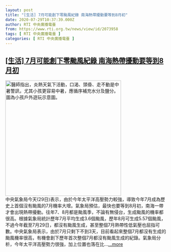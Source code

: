 ```yaml
---
layout: post
title: "[生活] 7月可能創下零颱風紀錄 南海熱帶擾動要等到8月初"
date: 2020-07-29T10:37:39.000Z
author: RTI 中央廣播電臺
from: https://www.rti.org.tw/news/view/id/2073958
tags: [ RTI 中央廣播電臺 ]
categories: [ RTI 中央廣播電臺 ]
---
```

<!--1596019059000-->
[[生活] 7月可能創下零颱風紀錄 南海熱帶擾動要等到8月初](https://www.rti.org.tw/news/view/id/2073958)
------

<div>
<img src="https://static.rti.org.tw/assets/thumbnails/2020/07/18/20200718000034M.jpg" width="360" alt="醫師指出，炎熱天氣下活動，口渴、頭昏、走不動是中暑警訊，尤其小孩更容易中暑，應循序補充水分及鹽分。圖為小孩戶外遊玩示意圖。" title="醫師指出，炎熱天氣下活動，口渴、頭昏、走不動是中暑警訊，尤其小孩更容易中暑，應循序補充水分及鹽分。圖為小孩戶外遊玩示意圖。"><br>中央氣象局今天(29日)表示，由於今年太平洋高壓勢力較強，導致今年7月成為歷史上首個沒有颱風的7月機率大增。氣象局預估，最快也要等到8月初，南海一帶才會出現熱帶擾動。往年7、8月都是颱風季，不論有無侵台，生成颱風的機率都很高。根據氣象局統計歷年7月平均生成3.6個颱風，歷年8月可生成5.57個颱風，不過今年截至7月29日，都沒有颱風生成，甚至整個7月熱帶性低氣壓也屈指可數。中央氣象局表示，由於7月只剩下不到3天，目前看起來整個7月都沒有生成的颱風機率很高，有機會創下歷年首次整個7月都沒有颱風生成的紀錄。氣象局分析，今年太平洋高壓勢力很強，加上位置也落在比...<a target="_blank" href="https://www.rti.org.tw/news/view/id/2073958">...more</a>
</div>
